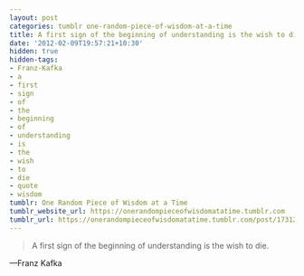 ```yaml
---
layout: post
categories: tumblr one-random-piece-of-wisdom-at-a-time
title: A first sign of the beginning of understanding is the wish to die.
date: '2012-02-09T19:57:21+10:30'
hidden: true
hidden-tags:
- Franz-Kafka
- a
- first
- sign
- of
- the
- beginning
- of
- understanding
- is
- the
- wish
- to
- die
- quote
- wisdom
tumblr: One Random Piece of Wisdom at a Time
tumblr_website_url: https://onerandompieceofwisdomatatime.tumblr.com
tumblr_url: https://onerandompieceofwisdomatatime.tumblr.com/post/17312935110/a-first-sign-of-the-beginning-of-understanding-is
---
```

> A first sign of the beginning of understanding is the wish to die.

—Franz Kafka
